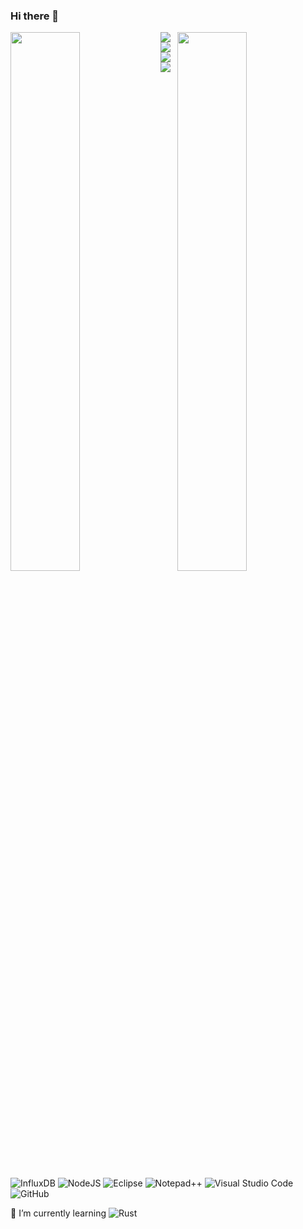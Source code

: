 ### Hi there 👋

<!--
**immortal-sniper1/immortal-sniper1** is a ✨ _special_ ✨ repository because its `README.md` (this file) appears on your GitHub profile.

Here are some ideas to get you started:

- 🔭 I’m currently working on ...
- 🌱 I’m currently learning ...
- 👯 I’m looking to collaborate on ...
- 🤔 I’m looking for help with ...
- 💬 Ask me about ...
- 📫 How to reach me: ...
- 😄 Pronouns: ...
- ⚡ Fun fact: ...
-->

<img align="left" width="47%" src="https://github-readme-stats.vercel.app/api?username=immortal-sniper1&theme=midnight-purple)](https://github.com/anuraghazra/github-readme-stats" />
<img  align="right" width="47%" src="https://github-readme-stats.vercel.app/api/top-langs/?username=immortal-sniper1&theme=midnight-purple&langs_count=10" />

<img align="left"  src="https://img.shields.io/badge/c-%2300599C.svg?style=for-the-badge&logo=c&logoColor=white" />
<img align="left"  src="https://img.shields.io/badge/c++-%2300599C.svg?style=for-the-badge&logo=c%2B%2B&logoColor=white" />
<img align="left"  src="https://img.shields.io/badge/html5-%23E34F26.svg?style=for-the-badge&logo=html5&logoColor=white" />
<img align="left"  src="https://img.shields.io/badge/python-3670A0?style=for-the-badge&logo=python&logoColor=ffdd54" />




![InfluxDB](https://img.shields.io/badge/InfluxDB-22ADF6?style=for-the-badge&logo=InfluxDB&logoColor=white)
![NodeJS](https://img.shields.io/badge/node.js-6DA55F?style=for-the-badge&logo=node.js&logoColor=white)
![Eclipse](https://img.shields.io/badge/Eclipse-FE7A16.svg?style=for-the-badge&logo=Eclipse&logoColor=white)
![Notepad++](https://img.shields.io/badge/Notepad++-90E59A.svg?style=for-the-badge&logo=notepad%2b%2b&logoColor=black)
![Visual Studio Code](https://img.shields.io/badge/Visual%20Studio%20Code-0078d7.svg?style=for-the-badge&logo=visual-studio-code&logoColor=white)
![GitHub](https://img.shields.io/badge/github-%23121011.svg?style=for-the-badge&logo=github&logoColor=white)


🌱 I’m currently learning 
![Rust](https://img.shields.io/badge/rust-%23000000.svg?style=for-the-badge&logo=rust&logoColor=white)
